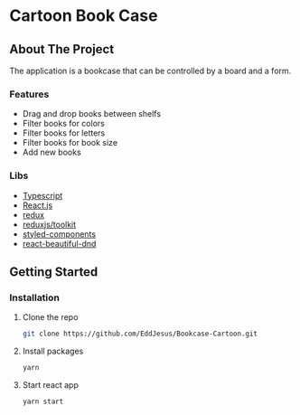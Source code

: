 # Cartoon Book Case

## About The Project

The application is a bookcase that can be controlled by a board and a form.

### Features

- Drag and drop books between shelfs
- Filter books for colors
- Filter books for letters
- Filter books for book size
- Add new books

### Libs

- [Typescript](typescriptlang.org)
- [React.js](https://reactjs.org/)
- [redux](https://redux.js.org/)
- [reduxjs/toolkit](https://redux-toolkit.js.org/)
- [styled-components](https://styled-components.com/)
- [react-beautiful-dnd](https://github.com/atlassian/react-beautiful-dnd)

## Getting Started

### Installation

1. Clone the repo
   ```sh
   git clone https://github.com/EddJesus/Bookcase-Cartoon.git
   ```
2. Install packages
   ```sh
   yarn
   ```
3. Start react app
   ```sh
   yarn start
   ```
